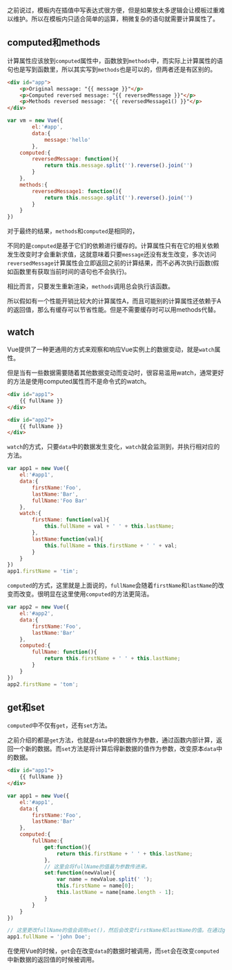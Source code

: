 
之前说过，模板内在插值中写表达式很方便，但是如果放太多逻辑会让模板过重难以维护。所以在模板内只适合简单的运算，稍微复杂的语句就需要计算属性了。

## computed和methods

计算属性应该放到`computed`属性中，函数放到`methods`中，而实际上计算属性的语句也是写到函数里，所以其实写到`methods`也是可以的，但两者还是有区别的。

```html
<div id="app">
    <p>Original message: "{{ message }}"</p>
    <p>Computed reversed message: "{{ reversedMessage }}"</p>
    <p>Methods reversed message: "{{ reversedMessage1() }}"</p>
</div>
```

```js
var vm = new Vue({
        el:'#app',
        data:{
            message:'hello'
        },
    computed:{
        reversedMessage: function(){
            return this.message.split('').reverse().join('')
        }
    },
    methods:{
        reversedMessage1: function(){
            return this.message.split('').reverse().join('')
        }
    }
})

```

对于最终的结果，`methods`和`computed`是相同的，

不同的是`computed`是基于它们的依赖进行缓存的。计算属性只有在它的相关依赖发生改变时才会重新求值，这就意味着只要`message`还没有发生改变，多次访问`reversedMessage`计算属性会立即返回之前的计算结果，而不必再次执行函数(假如函数里有获取当前时间的语句也不会执行)。

相比而言，只要发生重新渲染，`methods`调用总会执行该函数。

所以假如有一个性能开销比较大的计算属性A，而且可能别的计算属性还依赖于A的返回值，那么有缓存可以节省性能。但是不需要缓存时可以用methods代替。

## watch

Vue提供了一种更通用的方式来观察和响应Vue实例上的数据变动，就是`watch`属性。

但是当有一些数据需要随着其他数据变动而变动时，很容易滥用watch，通常更好的方法是使用computed属性而不是命令式的watch。

```html
<div id="app1">
    {{ fullName }}
</div>

<div id="app2">
    {{ fullName }}
</div>
```

`watch`的方式，只要`data`中的数据发生变化，`watch`就会监测到，并执行相对应的方法。

```js
var app1 = new Vue({
    el:'#app1',
    data:{
        firstName:'Foo',
        lastName:'Bar',
        fullName:'Foo Bar'
    },
    watch:{
        firstName: function(val){
            this.fullName = val + ' ' + this.lastName;
        },
        lastName:function(val){
            this.fullName = this.firstName + ' ' + val;
        }
    }
})
app1.firstName = 'tim';
```
`computed`的方式，这里就是上面说的，`fullName`会随着`firstName`和`lastName`的改变而改变。很明显在这里使用`computed`的方法更简洁。

```js
var app2 = new Vue({
    el:'#app2',
    data:{
        firstName:'Foo',
        lastName:'Bar'
    },
    computed:{
        fullName: function(){
            return this.firstName + ' ' + this.lastName;
        }
    }
})
app2.firstName = 'tom';
```

## get和set

`computed`中不仅有`get`，还有`set`方法。

之前介绍的都是`get`方法，也就是`data`中的数据作为参数，通过函数内部计算，返回一个新的数据。而`set`方法是将计算后得新数据的值作为参数，改变原本`data`中的数据。

```html
<div id="app1">
    {{ fullName }}
</div>
```

```js
var app1 = new Vue({
    el:'#app1',
    data:{
        firstName:'Foo',
        lastName:'Bar'
    },
    computed:{
        fullName:{
            get:function(){
                return this.firstName + ' ' + this.lastName;
            },
            // 这里会将fullName的值最为参数传进来。
            set:function(newValue){
                var name = newValue.split(' ');
                this.firstName = name[0];
                this.lastName = name[name.length - 1];
            }
        }
    }
})

// 这里更改fullName的值会调用set()，然后会改变firstName和lastName的值。在通过get展示在html中
app1.fullName = 'john Doe';

```

在使用Vue的时候，`get`会在改变`data`的数据时被调用，而`set`会在改变`computed`中新数据的返回值的时候被调用。